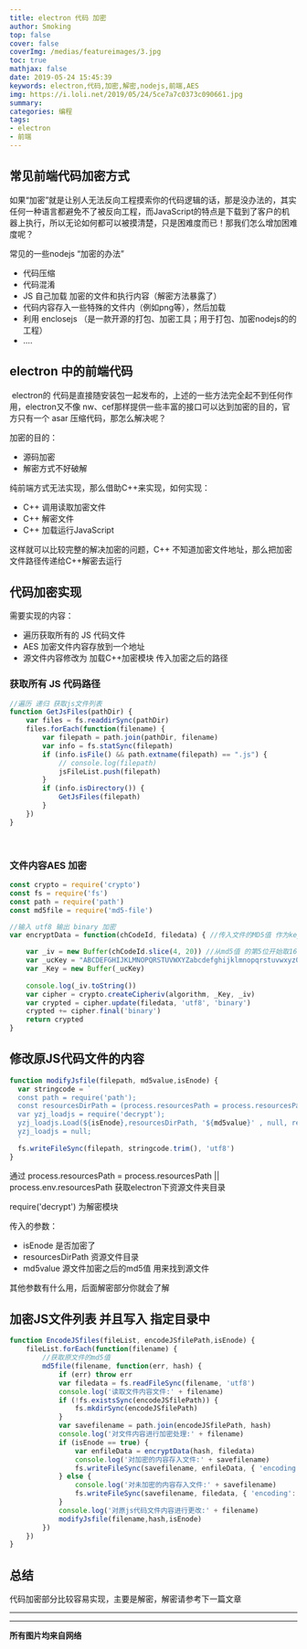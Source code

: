 ```yaml
---
title: electron 代码 加密
author: Smoking
top: false
cover: false
coverImg: /medias/featureimages/3.jpg
toc: true
mathjax: false
date: 2019-05-24 15:45:39
keywords: electron,代码,加密,解密,nodejs,前端,AES
img: https://i.loli.net/2019/05/24/5ce7a7c0373c090661.jpg
summary:
categories: 编程
tags:
- electron
- 前端
---
```



## 常见前端代码加密方式

​	如果“加密”就是让别人无法反向工程摸索你的代码逻辑的话，那是没办法的，其实任何一种语言都避免不了被反向工程，而JavaScript的特点是下载到了客户的机器上执行，所以无论如何都可以被摸清楚，只是困难度而已！那我们怎么增加困难度呢？

常见的一些nodejs “加密的办法”

- 代码压缩
- 代码混淆
- JS 自己加载 加密的文件和执行内容（解密方法暴露了）
- 代码内容存入一些特殊的文件内（例如png等），然后加载
- 利用 enclosejs （是一款开源的打包、加密工具；用于打包、加密nodejs的的工程）
- ….

## electron 中的前端代码

​	electron的 代码是直接随安装包一起发布的，上述的一些方法完全起不到任何作用，electron又不像 nw、cef那样提供一些丰富的接口可以达到加密的目的，官方只有一个 asar 压缩代码，那怎么解决呢？

加密的目的：

- 源码加密
- 解密方式不好破解

纯前端方式无法实现，那么借助C++来实现，如何实现：

- C++ 调用读取加密文件
- C++ 解密文件
- C++ 加载运行JavaScript

这样就可以比较完整的解决加密的问题，C++ 不知道加密文件地址，那么把加密文件路径传递给C++解密去运行

## 代码加密实现

需要实现的内容：

- 遍历获取所有的 JS 代码文件
- AES 加密文件内容存放到一个地址
- 源文件内容修改为 加载C++加密模块 传入加密之后的路径

### 获取所有 JS 代码路径

```javascript
//遍历 递归 获取js文件列表
function GetJsFiles(pathDir) {
    var files = fs.readdirSync(pathDir)
    files.forEach(function(filename) {
        var filepath = path.join(pathDir, filename)
        var info = fs.statSync(filepath)
        if (info.isFile() && path.extname(filepath) == ".js") {
            // console.log(filepath)
            jsFileList.push(filepath)
        }
        if (info.isDirectory()) {
            GetJsFiles(filepath)
        }
    })
}
```

​	

### 文件内容AES 加密

```javascript
const crypto = require('crypto')
const fs = require('fs')
const path = require('path')
const md5file = require('md5-file')

//输入 utf8 输出 binary 加密
var encryptData = function(chCodeId, filedata) { //传入文件的MD5值 作为key 和向量的 参数

    var _iv = new Buffer(chCodeId.slice(4, 20)) //从md5值 的第5位开始取16个值
	var _ucKey = "ABCDEFGHIJKLMNOPQRSTUVWXYZabcdefghijklmnopqrstuvwxyz0123456789"
    var _Key = new Buffer(_ucKey)
    
    console.log(_iv.toString())
    var cipher = crypto.createCipheriv(algorithm, _Key, _iv)
    var crypted = cipher.update(filedata, 'utf8', 'binary')
    crypted += cipher.final('binary')
    return crypted
}
```



## 修改原JS代码文件的内容

```javascript
function modifyJsfile(filepath, md5value,isEnode) {
  var stringcode = `
  const path = require('path');
  const resourcesDirPath = (process.resourcesPath = process.resourcesPath || process.env.resourcesPath);
  var yzj_loadjs = require('decrypt');
  yzj_loadjs.Load(${isEnode},resourcesDirPath, '${md5value}' , null, require, null, __filename, __dirname, process);
  yzj_loadjs = null;
  `
  fs.writeFileSync(filepath, stringcode.trim(), 'utf8')
}
```

通过 process.resourcesPath = process.resourcesPath || process.env.resourcesPath 获取electron下资源文件夹目录

require('decrypt') 为解密模块

传入的参数：

- isEnode 是否加密了
- resourcesDirPath 资源文件目录
- md5value 源文件加密之后的md5值 用来找到源文件 

其他参数有什么用，后面解密部分你就会了解

## 加密JS文件列表 并且写入 指定目录中

```javascript
function EncodeJSfiles(fileList, encodeJSfilePath,isEnode) {
    fileList.forEach(function(filename) {
        //获取原文件的md5值
        md5file(filename, function(err, hash) {
            if (err) throw err
            var filedata = fs.readFileSync(filename, 'utf8')
            console.log('读取文件内容文件:' + filename)
            if (!fs.existsSync(encodeJSfilePath)) {
                fs.mkdirSync(encodeJSfilePath)
            }
            var savefilename = path.join(encodeJSfilePath, hash)
            console.log('对文件内容进行加密处理:' + filename)
            if (isEnode == true) {
                var enfileData = encryptData(hash, filedata)
                console.log('对加密的内容存入文件:' + savefilename)
                fs.writeFileSync(savefilename, enfileData, { 'encoding': 'binary' }) //把加密后的内容写入文件
            } else {
                console.log('对未加密的内容存入文件:' + savefilename)
                fs.writeFileSync(savefilename, filedata, { 'encoding': 'utf8' }) //把加密后的内容写入文件
            }
            console.log('对原js代码文件内容进行更改:' + filename)
            modifyJsfile(filename,hash,isEnode)
        })
    })
}
```



## 总结

代码加密部分比较容易实现，主要是解密，解密请参考下一篇文章 

---


------------------------------------------------
**所有图片均来自网络**